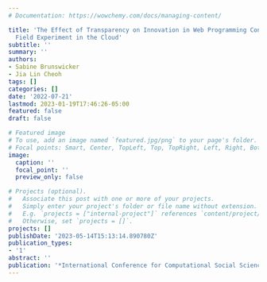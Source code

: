 ```yaml
---
# Documentation: https://wowchemy.com/docs/managing-content/

title: 'The Effect of Transparency on Innovation in Web Programming Contests: A Randomized
  Field Experiment in the Cloud'
subtitle: ''
summary: ''
authors:
- Sabine Brunswicker
- Jia Lin Cheoh
tags: []
categories: []
date: '2022-07-21'
lastmod: 2023-01-19T17:46:26-05:00
featured: false
draft: false

# Featured image
# To use, add an image named `featured.jpg/png` to your page's folder.
# Focal points: Smart, Center, TopLeft, Top, TopRight, Left, Right, BottomLeft, Bottom, BottomRight.
image:
  caption: ''
  focal_point: ''
  preview_only: false

# Projects (optional).
#   Associate this post with one or more of your projects.
#   Simply enter your project's folder or file name without extension.
#   E.g. `projects = ["internal-project"]` references `content/project/deep-learning/index.md`.
#   Otherwise, set `projects = []`.
projects: []
publishDate: '2023-05-14T15:13:14.890780Z'
publication_types:
- '1'
abstract: ''
publication: '*International Conference for Computational Social Science (IC2S2)*'
---
```

